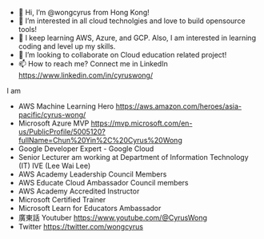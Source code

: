 - 👋 Hi, I’m @wongcyrus from Hong Kong!
- 👀 I’m interested in all cloud technolgies and love to build opensource tools! 
- 🌱 I keep learning AWS, Azure, and GCP. Also, I am interested in learning coding and level up my skills.
- 💞️ I’m looking to collaborate on Cloud education related project! 
- 📫 How to reach me? Connect me in LinkedIn https://www.linkedin.com/in/cyruswong/ 

I am
- AWS Machine Learning Hero https://aws.amazon.com/heroes/asia-pacific/cyrus-wong/
- Microsoft Azure MVP https://mvp.microsoft.com/en-us/PublicProfile/5005120?fullName=Chun%20Yin%2C%20Cyrus%20Wong
- Google Developer Expert - Google Cloud
- Senior Lecturer am working at Department of Information Technology (IT) IVE (Lee Wai Lee) 
- AWS Academy Leadership Council Members
- AWS Educate Cloud Ambassador Council members
- AWS Academy Accredited Instructor
- Microsoft Certified Trainer
- Microsoft Learn for Educators Ambassador
- 廣東話 Youtuber https://www.youtube.com/@CyrusWong
- Twitter https://twitter.com/wongcyrus 

<!---
wongcyrus/wongcyrus is a ✨ special ✨ repository because its `README.md` (this file) appears on your GitHub profile.
You can click the Preview link to take a look at your changes.
--->
